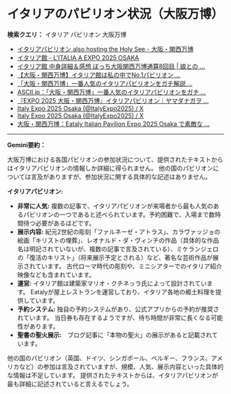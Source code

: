 # イタリアのパビリオン状況（大阪万博）

**検索クエリ：** イタリア パビリオン 大阪万博

- [イタリアパビリオン also hosting the Holy See - 大阪・関西万博](https://www.expo2025.or.jp/official-participant/italy/)
- [イタリア館 - L'ITALIA A EXPO 2025 OSAKA](https://www.italyexpo2025osaka.it/ja/itariaguan)
- [イタリア館 中身詳細＆感想 ぼっち大阪関西万博通算8回目 | 娘との ...](https://ameblo.jp/wakochi0316/entry-12905719318.html)
- [【大阪・関西万博】イタリア館は私の中でNo.1パビリオン ...](https://yukonosuke.com/entry/osaka_banpaku_italy)
- [「大阪・関西万博」一番人気のイタリアパビリオンをガチ解説 ...](https://lovewalker.jp/elem/000/004/268/4268276/)
- [ASCII.jp：「大阪・関西万博」一番人気のイタリアパビリオンをガチ ...](https://ascii.jp/elem/000/004/268/4268276/)
- [『EXPO 2025 大阪・関西万博』イタリアパビリオン｜ヤマダナガヲ ...](https://note.com/yamada_tourist/n/n8e18f9e7de68)
- [Italy Expo 2025 Osaka (@ItalyExpo2025) / X](https://x.com/italyexpo2025)
- [Italy Expo 2025 Osaka (@ItalyExpo2025) / X](https://twitter.com/ItalyExpo2025)
- [大阪・関西万博：Eataly Italian Pavilion Expo 2025 Osaka で素敵な ...](https://eataly.co.jp/blogs/news/2025041002)


---

**Gemini要約：**

大阪万博における各国パビリオンの参加状況について、提供されたテキストからはイタリアパビリオンの情報しか詳細に得られません。  他の国のパビリオンについては言及がありますが、参加状況に関する具体的な記述はありません。

**イタリアパビリオン:**

* **非常に人気:**  複数の記事で、イタリアパビリオンが来場者から最も人気のあるパビリオンの一つであると述べられています。予約困難で、入場まで数時間待つ必要があるほどです。
* **展示内容:**  紀元2世紀の彫刻「ファルネーゼ・アトラス」、カラヴァッジョの絵画「キリストの埋葬」、レオナルド・ダ・ヴィンチの作品（具体的な作品名は明記されていないが、複数の記事で言及されている）、ミケランジェロの「復活のキリスト」（将来展示予定とされる）など、著名な芸術作品が展示されています。  古代ローマ時代の彫刻や、ミニシアターでのイタリア紹介映像なども含まれています。
* **運営:** イタリア館は建築家マリオ・クチネッラ氏によって設計されています。  Eatalyが屋上レストランを運営しており、イタリア各地の郷土料理を提供しています。
* **予約システム:**  独自の予約システムがあり、公式アプリからの予約が推奨されています。  当日券も存在するようですが、待ち時間が非常に長くなる可能性があります。
* **聖書の聖火展示:**　ブログ記事に「本物の聖火」の展示があると記載されています。


他の国のパビリオン（英国、ドイツ、シンガポール、ベルギー、フランス、アメリカなど）の参加は言及されていますが、規模、人気、展示内容といった具体的な情報は不足しています。  提供されたテキストからは、イタリアパビリオンが最も詳細に記述されていると言えるでしょう。

